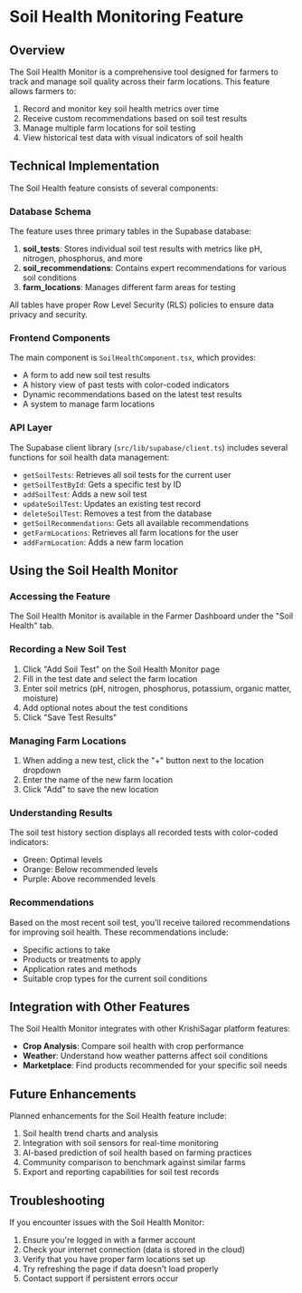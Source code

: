 # Soil Health Monitoring Feature

## Overview

The Soil Health Monitor is a comprehensive tool designed for farmers to track and manage soil quality across their farm locations. This feature allows farmers to:

1. Record and monitor key soil health metrics over time
2. Receive custom recommendations based on soil test results
3. Manage multiple farm locations for soil testing
4. View historical test data with visual indicators of soil health

## Technical Implementation

The Soil Health feature consists of several components:

### Database Schema

The feature uses three primary tables in the Supabase database:

1. **soil_tests**: Stores individual soil test results with metrics like pH, nitrogen, phosphorus, and more
2. **soil_recommendations**: Contains expert recommendations for various soil conditions
3. **farm_locations**: Manages different farm areas for testing

All tables have proper Row Level Security (RLS) policies to ensure data privacy and security.

### Frontend Components

The main component is `SoilHealthComponent.tsx`, which provides:

- A form to add new soil test results
- A history view of past tests with color-coded indicators 
- Dynamic recommendations based on the latest test results
- A system to manage farm locations

### API Layer

The Supabase client library (`src/lib/supabase/client.ts`) includes several functions for soil health data management:

- `getSoilTests`: Retrieves all soil tests for the current user
- `getSoilTestById`: Gets a specific test by ID
- `addSoilTest`: Adds a new soil test
- `updateSoilTest`: Updates an existing test record
- `deleteSoilTest`: Removes a test from the database
- `getSoilRecommendations`: Gets all available recommendations
- `getFarmLocations`: Retrieves all farm locations for the user
- `addFarmLocation`: Adds a new farm location

## Using the Soil Health Monitor

### Accessing the Feature

The Soil Health Monitor is available in the Farmer Dashboard under the "Soil Health" tab.

### Recording a New Soil Test

1. Click "Add Soil Test" on the Soil Health Monitor page
2. Fill in the test date and select the farm location
3. Enter soil metrics (pH, nitrogen, phosphorus, potassium, organic matter, moisture)
4. Add optional notes about the test conditions
5. Click "Save Test Results"

### Managing Farm Locations

1. When adding a new test, click the "+" button next to the location dropdown
2. Enter the name of the new farm location
3. Click "Add" to save the new location

### Understanding Results

The soil test history section displays all recorded tests with color-coded indicators:
- Green: Optimal levels
- Orange: Below recommended levels
- Purple: Above recommended levels

### Recommendations

Based on the most recent soil test, you'll receive tailored recommendations for improving soil health. These recommendations include:
- Specific actions to take
- Products or treatments to apply
- Application rates and methods
- Suitable crop types for the current soil conditions

## Integration with Other Features

The Soil Health Monitor integrates with other KrishiSagar platform features:

- **Crop Analysis**: Compare soil health with crop performance
- **Weather**: Understand how weather patterns affect soil conditions
- **Marketplace**: Find products recommended for your specific soil needs

## Future Enhancements

Planned enhancements for the Soil Health feature include:

1. Soil health trend charts and analysis
2. Integration with soil sensors for real-time monitoring
3. AI-based prediction of soil health based on farming practices
4. Community comparison to benchmark against similar farms
5. Export and reporting capabilities for soil test records

## Troubleshooting

If you encounter issues with the Soil Health Monitor:

1. Ensure you're logged in with a farmer account
2. Check your internet connection (data is stored in the cloud)
3. Verify that you have proper farm locations set up
4. Try refreshing the page if data doesn't load properly
5. Contact support if persistent errors occur 